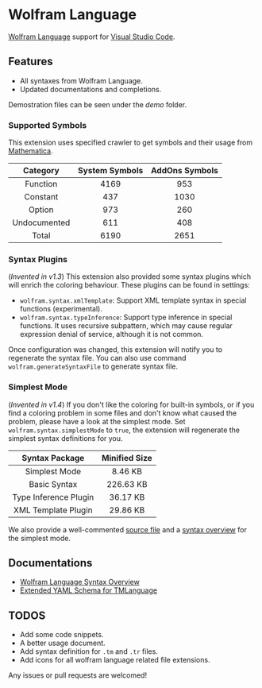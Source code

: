 # Wolfram Language

[Wolfram Language](https://reference.wolfram.com/language) support for [Visual Studio Code](https://code.visualstudio.com/).

## Features

- All syntaxes from Wolfram Language.
- Updated documentations and completions.

Demostration files can be seen under the *demo* folder.

### Supported Symbols

This extension uses specified crawler to get symbols and their usage from [Mathematica](http://www.wolfram.com/mathematica).

| Category | System Symbols | AddOns Symbols |
|:--------:|:--------------:|:--------------:|
| Function | 4169 | 953 |
| Constant | 437 | 1030 |
| Option | 973 | 260 |
| Undocumented | 611 | 408 |
| Total | 6190 | 2651 |

### Syntax Plugins

(*Invented in v1.3*) This extension also provided some syntax plugins which will enrich the coloring behaviour. These plugins can be found in settings:

- `wolfram.syntax.xmlTemplate`: Support XML template syntax in special functions (experimental).
- `wolfram.syntax.typeInference`: Support type inference in special functions. It uses recursive subpattern, which may cause regular expression denial of service, although it is not common.

Once configuration was changed, this extension will notify you to regenerate the syntax file. You can also use command `wolfram.generateSyntaxFile` to generate syntax file.

### Simplest Mode

(*Invented in v1.4*) If you don't like the coloring for built-in symbols, or if you find a coloring problem in some files and don't know what caused the problem, please have a look at the simplest mode. Set `wolfram.syntax.simplestMode` to `true`, the extension will regenerate the simplest syntax definitions for you.

| Syntax Package | Minified Size |
|:--------------:|:-------------:|
| Simplest Mode | 8.46 KB |
| Basic Syntax | 226.63 KB |
| Type Inference Plugin | 36.17 KB |
| XML Template Plugin | 29.86 KB |

We also provide a well-commented [source file](src/syntaxes/simplest.yaml) and a [syntax overview](docs/syntax-overview.md) for the simplest mode.

## Documentations

- [Wolfram Language Syntax Overview](docs/syntax-overview.md)
- [Extended YAML Schema for TMLanguage](docs/yaml-schema.md)

## TODOS

- Add some code snippets.
- A better usage document.
- Add syntax definition for `.tm` and `.tr` files.
- Add icons for all wolfram language related file extensions.

Any issues or pull requests are welcomed!
